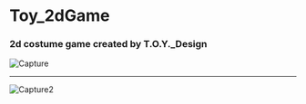 # Toy_2dGame
### 2d costume game created by T.O.Y._Design
![Capture](https://user-images.githubusercontent.com/80395547/161384828-cc004a78-4872-4420-b33b-9bf56911dffc.PNG)


------------------------------------------------------------------------------------------------------------------
![Capture2](https://user-images.githubusercontent.com/80395547/161384861-4dd43a1b-bf93-42be-8c43-3c911fb1756f.PNG)
